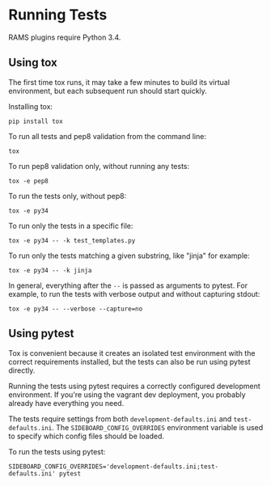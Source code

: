# Running Tests

RAMS plugins require Python 3.4.


## Using tox

The first time tox runs, it may take a few minutes to build its virtual
environment, but each subsequent run should start quickly.

Installing tox:
```
pip install tox
```

To run all tests and pep8 validation from the command line:
```
tox
```

To run pep8 validation only, without running any tests:
```
tox -e pep8
```

To run the tests only, without pep8:
```
tox -e py34
```

To run only the tests in a specific file:
```
tox -e py34 -- -k test_templates.py
```

To run only the tests matching a given substring, like "jinja" for example:
```
tox -e py34 -- -k jinja
```

In general, everything after the `--` is passed as arguments to pytest. For
example, to run the tests with verbose output and without capturing stdout:
```
tox -e py34 -- --verbose --capture=no
```


## Using pytest

Tox is convenient because it creates an isolated test environment with the
correct requirements installed, but the tests can also be run using pytest
directly.

Running the tests using pytest requires a correctly configured development
environment. If you're using the vagrant dev deployment, you probably already
have everything you need.

The tests require settings from both `development-defaults.ini` and
`test-defaults.ini`. The `SIDEBOARD_CONFIG_OVERRIDES` environment variable is
used to specify which config files should be loaded.

To run the tests using pytest:
```
SIDEBOARD_CONFIG_OVERRIDES='development-defaults.ini;test-defaults.ini' pytest
```
